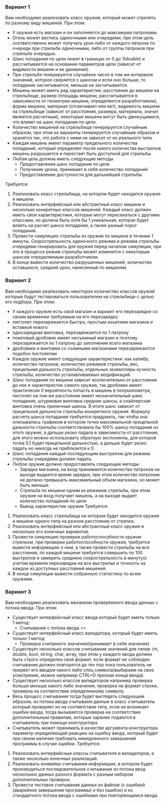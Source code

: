 ### Вариант 1

Вам необходимо реализовать класс оружия, который может стрелять по разному виду мишеней. При этом:
- У оружия есть магазин и он заполняется до максимума патронами.
- Огонь может вестись одиночными или очередями, при этом цель соответственно может получать урон либо от каждого патрона по очереди при стрельбе одиночными, либо от группы патронов при стрельбе очередью.
- Шанс попадания по цели лежит в границах от 0 до 1(double) и рассчитывается на основании параметров цели (зависит от видимости мишени и ее движения).
- При стрельбе генерируется случайное число в том же интервале значений, которое сверяется с шансом и если оно больше, то попадание засчитывается, меньше не засчитывается.
- Мишень может иметь ряд характеристик: расстояние до мишени на стрельбище, размер (площадь мишени, рассчитывается в зависимости от геометрии мишени, определяется разработчиком), форма мишени, материал (отсвечивает или нет), видимость мишени на стрельбище (зависит от расстояния, размера, материала, значит является расчетным), некоторые мишени могут быть движущимися, что влияет на шанс попадания по цели. 
- Количество мишеней на стрельбище генерируется случайным образом, при этом их варианты генерируется случайным образом и хранятся так, что работа с ними не зависит от их реального типа.
- Каждая мишень имеет параметр предельного количества попаданий, который определяет после какого количества выстрелов мишень разрушается и перестает быть доступной для стрельбы.
- Любая цель должна иметь следующие методы
  - Предоставления шанс попадания по цели
  - Получение урона, принимает в себя количество попаданий
  - Предоставление доступности для дальнейшей стрельбы

Требуется:
1. Реализовать класс стрельбища, на котором будет находится оружие и мишени.
2. Реализовать интерфейсный или абстрактный класс мишени и несколько конкретных классов мишеней. Каждый класс должен иметь свои характеристики, которые могут пересекаться с другими классами, но должна быть хотя бы 1 уникальная, которая будет влиять на расчет шанса попадания, а также разный порог попаданий.
3. Провести симуляцию стрельбы из оружия по мишени в течении 1 минуты. Скорострельность одиночного режима и режима стрельбы очередями генерировать для оружия перед началом симуляции, при это в процессе режим стрельбы может изменится с некоторым шансом определяемым разработчиком.
4. В конце вывести количество разрушенных мишеней, количество оставшихся, средний урон, нанесенный по мишеням.

### Вариант 2

Вам необходимо реализовать некоторое количество классов оружий которые будут тестироваться пользователем на стрельбище с целью его подбора. При этом:
- У каждого оружия есть свой магазин и вариант его перезарядки со своим временем требуемым на его перезарядку
- пистолет перезаряжается быстро, простым изъятием магазина и вставкой нового
- однозарядная винтовка, перезаряжается по 1 патрону
- помповый дробовик имеет несъемный магазин и поэтому перезаряжается по 1 патрону до заполнения всего магазина
- дробовики и винтовки со съемными магазинами перезаряжаются подобно пистолетам
- Каждое оружие имеет следующие характеристики:  как калибр, количество патронов, количество режимов стрельбы, вес, прицельная дальность стрельбы, отдельные экземпляры кучность стрельбы, количество устанавливаемых модификаций.
- Шанс попадания по мишени зависит исключительно от расстояния до нее и характеристик самого оружия, так дробовик имеет практически 0 вероятность попасть в мишень в полукилометре, пистолет на том же расстоянии имеет незначительный шанс попадания, штурмовая винтовка средние шансы, а снайперская винтовка очень приличные шансы. В итоге шанс зависит от прицельной дальности стрельбы конкретного оружия. Формулу расчета шанса попадания требуется придумать, так чтобы она описывалась графиком в котором точка максимальной прицельной дальности стрельбы соответствовала бы 100% шансу попадания из этого оружия, а дальше резко падала в зависимости от расстояния,  для этого можно использовать обратную экспоненты, для которой точка 0.1 будет прицельной дальностью, а дальше будет резко падать но никогда не приблизится к 0.
- Шанс попадания каждый последующим выстрелом для режима стрельбы очередями должен падать.
- Любое оружие должно предоставлять следующие методы:
  - Зарядка магазина, на вход принимается количество патронов на выходе выдается время зарядки, при этом количество патроном не должно превышать максимальный объем магазина, но может быть меньше.
  - Стрельба по мишени одним из режимов стрельбы, при этом оружие на вход получает мишень, а на выходе выдает количество попаданий по цели
  - Вывод характеристик оружия
Требуется:
1. Реализовать класс стрельбища на котором будет находится оружие и мишени одного типа на разном расстоянии от стрелка.
2. Реализовать интерфейсный или абстрактный класс оружия и несколько его конечных вариантов.
3. Провести симуляцию проверки работоспособности оружия стрелком, при проверки работоспособности оружия, требуется вывести информацию о нем, а также провести стрельбы на все расстояния, по каждой мишени требуется совершить по 100 выстрелов и замерить среднюю скорострельность в минуту(с учетом времени перезарядки на все выстрелы) и точность на каждое из доступных расстояний мишеней. 
4. В конце симуляции вывести собранную статистику по всем оружиям.


### Вариант 3

Вам необходимо реализовать механизм проверяемого ввода данных с потока ввода.
При этом:
- Существует интерфейсный класс ввода который будет иметь только 1 метод:
  - Считывание с потока ввода >>
- Существует интерфейсный класс валидатора, который будет иметь только 1 метод:
  - Проверка считанного значения(принимает в себя значение)
- Существует несколько классов считывания значений для типов: int, double, bool, string, char, array, при этом у каждого ввода должен быть строго определен свой формат, если формат не соблюден считывание должен повторятся до тех пор пока пользователь не прервет его вводом какого либо спец символа(выбираем на свое усмотрение, можно например CTRL+D признак конца ввода).
- Существует несколько классов валидаторов например проверка больше меньше какого либо значения, проверка на формат строки, проверка на соответствие определенному символу.
- Весь процесс считывания тогда будет выглядеть следующим образом, из потока ввода считываем данные в класс считыватель который проверяет их на соответствие типу, если не возникает ошибки ввода, тогда вызывается проверка на соответствие дополнительным правилам, которые заранее подаются в считыватель при помощи конструктора.
- Считыватель может принимать в качестве аргумента конструктора параметр определяющий реакцию на ошибку ввода, который будет при своем наличии требовать немедленного завершения программы в случае ошибки. 
Требуется:
1. Реализовать интерфейсные классы считывателя и валидаторов, а также несколько конечных реализаций.
2. Реализовать конвейер считывания информации, в котором будет производиться последовательное считывание из потока ввод нескольких данных разного формата с разным набором дополнительных проверок.
3. Провести тестовое считывание данных из файлов (с ошибкой (аварийное завершение программы) и без ошибок) и из стандартного потока ввода с ошибками при повторяющемся ввода.



